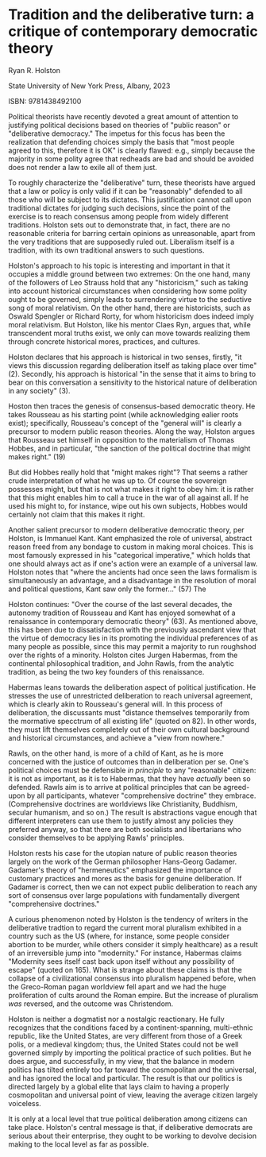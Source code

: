 # Tradition and the deliberative turn: a critique of contemporary democratic theory

Ryan R. Holston

State University of New York Press, Albany, 2023

ISBN: 9781438492100

Political theorists have recently devoted
a great amount of attention to justifying
political decisions based on theories of "public reason" or "deliberative democracy." The impetus for this focus has been
the realization that defending choices simply the basis that "most people agreed to this, therefore it is OK"
is clearly flawed: e.g., simply because the majority in some polity agree that
redheads are bad and should be avoided does not render a law to exile all of them just.

To roughly characterize the "deliberative" turn, these theorists have argued that a law or policy is only valid if it
can be "reasonably" defended to all those who will be subject to its dictates. This justification cannot call upon
traditional dictates for judging such decisions, since the point of the exercise is to reach consensus among people from
widely different traditions. Holston sets out to demonstrate that, in fact, there
are no reasonable criteria for barring certain opinions as unreasonable, apart from the very traditions that are
supposedly ruled out. Liberalism itself is a tradition, with its own traditional answers to such questions.

Holston's approach to his topic is interesting and important
in that it occupies a middle ground between two extremes: On the one hand, many of the followers of Leo Strauss hold
that any "historicism," such as taking into account historical circumstances when considering how some polity ought to
be governed, simply leads to surrendering virtue to the seductive song of moral relativism. On the other hand, there are
historicists, such as Oswald Spengler or Richard Rorty,
for whom historicism does indeed imply moral relativism. But Holston, like his mentor Claes Ryn,
argues that, while transcendent moral truths exist, we only can move towards realizing them through concrete historical
mores, practices, and cultures.

Holston declares that his approach is historical in two senses, firstly, "it views this discussion regarding deliberation
itself as taking place over time" (2). Secondly, his approach is historical "in the sense that it aims to bring to
bear on this conversation a sensitivity to the historical nature of deliberation in any society" (3).

Hoston then traces the genesis of consensus-based democratic theory. He takes Rousseau as his starting
point (while acknowledging ealier roots exist); specifically, Rousseau's concept of the "general will" is clearly a precursor
to modern public reason theories. Along the way,
Holston argues that Rousseau set himself in opposition to the materialism of Thomas Hobbes, and in particular, "the
sanction of the political doctrine that might makes right." (19)

But did Hobbes really hold that "might makes right"?  That seems a rather crude interpretation of what he was up to. Of
course the sovereign possesses might, but that is not what makes it right to obey him: it is rather that this might
enables him to call a truce in the war of all against all. If he used his might to, for instance, wipe out his own
subjects, Hobbes would certainly not claim that this makes it right.

Another salient precursor to modern deliberative democratic theory, per Holston, is Immanuel Kant. Kant emphasized the role of
universal, abstract reason freed from any bondage to custom in making moral choices. This is most famously expressed in
his "categorical imperative," which holds that one should always act as if one's action were an example of
a universal law. Holston notes that "where the ancients had once seen the laws formalism is simultaneously an advantage,
and a disadvantage in the resolution of moral and political questions, Kant saw only the former..." (57) The 

Holston continues: "Over the course of the last several decades, the autonomy tradition of Rousseau and Kant has enjoyed
somewhat of a renaissance in contemporary democratic theory" (63). As mentioned above, 
this has been due to dissatisfaction with the previously ascendant view that the virtue of democracy lies in its
promoting the individual preferences of as many people as possible, since this may permit a majority to run roughshod
over the rights of a minority. Holston cites Jurgen Habermas, from the continental philosophical tradition, and John
Rawls, from the analytic tradition, as being the two key founders of this renaissance. 

Habermas leans towards the deliberation aspect of political justification. He stresses the use of unrestricted
deliberation to reach universal agreement, which is clearly akin to Rousseau's general will. In this process of
deliberation, the discussants must "distance themselves temporarily from the mormative specctrum of all existing life"
(quoted on 82). In other words, they must lift themselves completely out of their own cultural background and
historical circumstances, and achieve a "view from nowhere."

Rawls, on the other hand, is more of a child of Kant, as he is more concerned with the justice of outcomes than in
deliberation per se. One's political choices must be defensible *in principle* to any "reasonable" citizen: it is not as
important, as it is to Habermas, that they have *actually* been so defended. Rawls aim is to arrive at political
principles that can be agreed-upon by all participants, whatever "comprehensive doctrine" they embrace. (Comprehensive
doctrines are worldviews like Christianity, Buddhism, secular humanism, and so on.) The result is abstractions vague
enough that different interpreters can use them to justify almost any policies they preferred anyway, so that there are
both socialists and libertarians who consider themselves to be applying Rawls' principles.

Holston rests his case for the utopian nature of public reason theories largely on the work of the German philosopher
Hans-Georg Gadamer. Gadamer's theory of "hermeneutics" emphasized the importance of customary practices and mores as the
basis for genuine deliberation. If Gadamer is correct, then we can not expect public deliberation to reach any sort of
consensus over large populations with fundamentally divergent "comprehensive doctrines."

A curious phenomenon noted by Holston is the tendency of writers in the deliberative tradtion to
regard the current moral pluralism exhibited in a country such as the US (where, for instance, some people consider
abortion to be murder, while others consider it simply healthcare) as a result of an irreversible jump into "modernity."
For instance, Habermas claims "Modernity sees itself cast back upon itself without any possibility of escape" (quoted on
165). What is strange about these claims is that the collapse of a civilizational consensus into pluralism happened
before, when the Greco-Roman pagan worldview fell apart and we had the huge proliferation of cults around the Roman
empire. But the increase of pluralism *was* reversed, and the outcome was Christendom.

Holston is neither a dogmatist nor a nostalgic reactionary. He fully recognizes that the conditions faced by a
continent-spanning, multi-ethnic republic, like the United States, are very different from those
of a Greek polis, or a medieval kingdom; thus, the United States could not be well governed
simply by importing the political practice of such polities. But he does argue, and successfully, in my view,
that the balance in modern politics has tilted entirely too far toward the cosmopolitan and the universal,
and has ignored the local and particular. The result is that our politics is directed largely by a global elite that
lays claim to having a properly cosmopolitan and universal point of view, leaving the average citizen largely
voiceless.

It is only at a local level that true political deliberation among citizens can take place. Holston's central message is
that, if deliberative democrats are serious about their enterprise, they ought to be working to devolve decision making
to the local level as far as possible.


